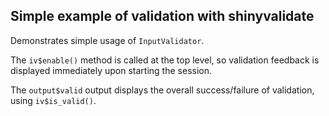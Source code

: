 ## Simple example of validation with shinyvalidate

Demonstrates simple usage of `InputValidator`.

The `iv$enable()` method is called at the top level,  so validation feedback is displayed immediately upon starting the session.

The `output$valid` output displays the overall success/failure of validation,  using `iv$is_valid()`.
